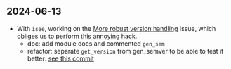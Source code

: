 
## 2024-06-13

* With `isee`, working on the [More robust version handling](https://github.com/i2mint/isee/issues/11) issue, which obliges us to perform [this annoying hack](https://github.com/i2mint/isee?tab=readme-ov-file#vesion-tag-misalignment).
   * doc: add module docs and commented `gen_sem`
   * refactor: separate `get_version` from gen_semver to be able to test it better:
  [see this commit](https://github.com/i2mint/isee/blob/485104d638a68029493cf1619cc1f085e37c0f43/isee/generation_utils.py#L21)
